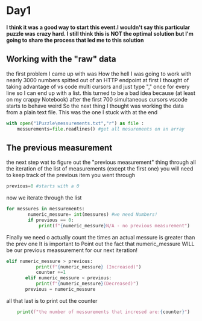 # Day1

**I think it was a good way to start this event.I wouldn't say this particular puzzle was crazy hard. I still think this is NOT the optimal solution but I'm going to share the process that led me to this solution**

## Working with the "raw" data

the first problem I came up with was How the hell I was going to work with nearly 3000 numbers spitted out of an HTTP endpoint
at first I thought of taking advantage of vs code multi cursors and just type "," once for every line so I can end up with a list.
this turned to be a bad idea because (at least on  my crappy Notebook) after the first 700 simultaneous cursors vscode starts to behave weird 
So the next thing I thought was working the data from a plain text file. This was the one I stuck with at the end
```python
with open("1Puzzle\messurements.txt","r") as file :
    messurements=file.readlines() #get all mesurements on an array

```
## The previous measurement

the next step wat to figure out the "previous measurement" thing
through all the iteration of the list of measurements (except the first one) you will need to keep track of the previous item you went through
```python
previous=0 #starts with a 0
```
now we iterate through the list
```python
for messures in messurements:
        numeric_messure= int(messures) #we need Numbers!
        if previous == 0:
            print(f"{numeric_messure}N/A - no previous measurement")
 ```
 
 Finally we need o actually count the times an actual messure is greater than the prev one
 It is important to Point out the fact that numeric_messure WILL be our previous meassurement for our next iteration!
 ```python
 elif numeric_messure > previous:
            print(f"{numeric_messure} (Increased)")
            counter +=1 
        elif numeric_messure < previous:
            print(f"{numeric_messure}(Decreased)")
        previous = numeric_messure 
```
all that last is to print out the counter 
```python
    print(f"the number of messurements that incresed are:{counter}")

```
